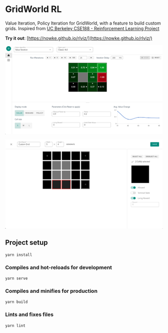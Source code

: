 # GridWorld RL

Value Iteration, Policy Iteration for GridWorld, with a feature to build custom grids. Inspired from [UC Berkeley CSE188 - Reinforcement Learning Project](http://ai.berkeley.edu/reinforcement.html)

**Try it out**: [https://nowke.github.io/rlviz/](https://nowke.github.io/rlviz/)

![GridWorld RL](screenshots/grid-world-rl.png)

![Custom Grid Builder](screenshots/custom-grid.png)

## Project setup
```
yarn install
```

### Compiles and hot-reloads for development
```
yarn serve
```

### Compiles and minifies for production
```
yarn build
```

### Lints and fixes files
```
yarn lint
```
